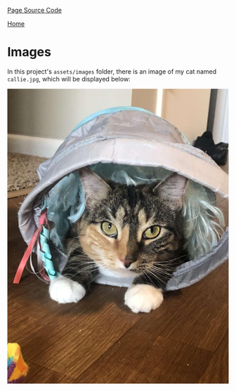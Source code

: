 [Page Source Code](https://github.com/CSC109/MarkdownWebsite/blob/master/images.md)

[Home](./index.md)

# Images

In this project's `assets/images` folder, there is an image of my cat named `callie.jpg`, which will be displayed below:

![Callie](./assets/images/callie.jpg)